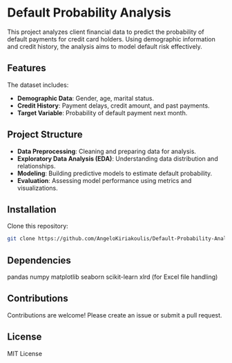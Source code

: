 # Default Probability Analysis

This project analyzes client financial data to predict the probability of default payments for credit card holders. Using demographic information and credit history, the analysis aims to model default risk effectively.

## Features
The dataset includes:
- **Demographic Data**: Gender, age, marital status.
- **Credit History**: Payment delays, credit amount, and past payments.
- **Target Variable**: Probability of default payment next month.

## Project Structure
- **Data Preprocessing**: Cleaning and preparing data for analysis.
- **Exploratory Data Analysis (EDA)**: Understanding data distribution and relationships.
- **Modeling**: Building predictive models to estimate default probability.
- **Evaluation**: Assessing model performance using metrics and visualizations.

## Installation
Clone this repository:
   ```bash
   git clone https://github.com/AngeloKiriakoulis/Default-Probability-Analysis.git
   ```

## Dependencies
pandas
numpy
matplotlib
seaborn
scikit-learn
xlrd (for Excel file handling)

## Contributions
Contributions are welcome! Please create an issue or submit a pull request.

## License
MIT License
